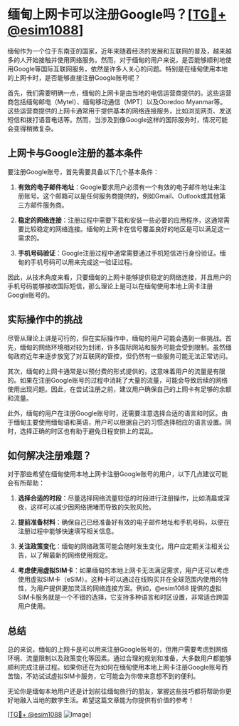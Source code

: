 # 缅甸上网卡可以注册Google吗？[[TG💪+ @esim1088](https://t.me/s/esim1088)]

缅甸作为一个位于东南亚的国家，近年来随着经济的发展和互联网的普及，越来越多的人开始接触并使用网络服务。然而，对于缅甸的用户来说，是否能够顺利地使用Google等国际互联网服务，依然是许多人关心的问题。特别是在缅甸使用本地的上网卡时，是否能够直接注册Google账号呢？

首先，我们需要明确一点，缅甸的上网卡是由当地的电信运营商提供的。这些运营商包括缅甸邮电（Mytel）、缅甸移动通信（MPT）以及Ooredoo Myanmar等。这些运营商提供的上网卡通常用于提供基本的网络连接服务，比如浏览网页、发送短信和拨打语音电话等。然而，当涉及到像Google这样的国际服务时，情况可能会变得稍微复杂。

## 上网卡与Google注册的基本条件

要注册Google账号，首先需要具备以下几个基本条件：

1. **有效的电子邮件地址**：Google要求用户必须有一个有效的电子邮件地址来注册账号。这个邮箱可以是任何服务商提供的，例如Gmail、Outlook或其他第三方邮件服务商。
   
2. **稳定的网络连接**：注册过程中需要下载和安装一些必要的应用程序，这通常需要比较稳定的网络连接。缅甸的上网卡在信号覆盖良好的地区是可以满足这一需求的。

3. **手机号码验证**：Google注册过程中通常需要通过手机短信进行身份验证。缅甸的手机号码可以用来完成这一验证过程。

因此，从技术角度来看，只要缅甸的上网卡能够提供稳定的网络连接，并且用户的手机号码能够接收国际短信，那么理论上是可以在缅甸使用本地上网卡注册Google账号的。

## 实际操作中的挑战

尽管从理论上讲是可行的，但在实际操作中，缅甸的用户可能会遇到一些挑战。首先，缅甸的网络环境相对较为封闭，许多国际网站和服务可能会受到限制。虽然缅甸政府近年来逐步放宽了对互联网的管控，但仍然有一些服务可能无法正常访问。

其次，缅甸的上网卡通常是以预付费的形式提供的，这意味着用户的流量是有限的。如果在注册Google账号的过程中消耗了大量的流量，可能会导致后续的网络使用出现问题。因此，在尝试注册之前，建议用户确保自己的上网卡有足够的余额和流量。

此外，缅甸的用户在注册Google账号时，还需要注意选择合适的语言和时区。由于缅甸主要使用缅甸语和英语，用户可以根据自己的习惯选择相应的语言设置。同时，选择正确的时区也有助于避免日程安排上的混乱。

## 如何解决注册难题？

对于那些希望在缅甸使用本地上网卡注册Google账号的用户，以下几点建议可能会有所帮助：

1. **选择合适的时段**：尽量选择网络流量较低的时段进行注册操作，比如清晨或深夜，这样可以减少因网络拥堵而导致的失败风险。

2. **提前准备材料**：确保自己已经准备好有效的电子邮件地址和手机号码，以便在注册过程中能够快速填写相关信息。

3. **关注政策变化**：缅甸的网络政策可能会随时发生变化，用户应定期关注相关公告，以了解最新的网络使用规定。

4. **考虑使用虚拟SIM卡**：如果缅甸的本地上网卡无法满足需求，用户还可以考虑使用虚拟SIM卡（eSIM）。这种卡可以通过在线购买并在全球范围内使用的特性，为用户提供更加灵活的网络连接方案。例如，@esim1088 提供的虚拟SIM卡服务就是一个不错的选择，它支持多种语言和时区设置，非常适合跨国用户使用。

## 总结

总的来说，缅甸的上网卡是可以用来注册Google账号的，但用户需要考虑到网络环境、流量限制以及政策变化等因素。通过合理的规划和准备，大多数用户都能够顺利完成注册过程。如果你还在为如何在缅甸使用本地上网卡注册Google账号而苦恼，不妨试试虚拟SIM卡服务，它可能会为你带来意想不到的便利。

无论你是缅甸本地用户还是计划前往缅甸旅行的朋友，掌握这些技巧都将帮助你更好地融入当地的数字生活。希望这篇文章能为你提供有价值的参考！

[[TG💪+ @esim1088](https://t.me/s/esim1088) ![Image](https://i.postimg.cc/4NQfJmqS/Snipaste-2025-05-13-00-14-12.png)]